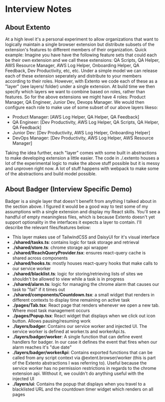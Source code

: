 # Interview Notes

## About **Extento**

At a high level it's a personal experiment to allow organizations that want to logically maintain a single browser extension but distribute subsets of the extension's features to different members of their organization. Quick example: Imagine you have have the following feature sets that could each be their own extension and we call these extensions: QA Scripts, QA Helper, AWS Resource Manager, AWS Log Helper, Onboarding Helper, QA Feedback, Dev Productivity, etc, etc. Under a simple model we can release each of these extension seperately and distribute to your members according to their roles. However, with Extento we code each of these as a "layer" (see layers/ folder) under a single extension. At build time we then specify which layers we want to combine based on roles, rather than features. So for the above extensions we might have 4 roles: Product Manager, QA Engineer, Junior Dev, Devops Manager. We would then configure each role to make use of some subset of our above layers likeso:

 * Product Manager: [AWS Log Helper, QA Helper, QA Feedback]
 * QA Engineer: [Dev Productivity, AWS Log Helper, QA Scripts, QA Helper, QA Feedback]
 * Junior Dev: [Dev Productivity, AWS Log Helper, Onboarding Helper]
 * DevOps Manager: [Dev Productivity, AWS Log Helper, AWS Resource Manager]

Taking the idea further, each "layer" comes with some built in abstractions to make developing extension a little easier. The code in ./.extento houses a lot of the experimental logic to make the above stuff possible but it is messy and unproven right now. A lot of stuff happens with webpack to make some of the abstractions and build model possible.

## About **Badger** (Interview Specific Demo)

Badger is a single layer that doesn't benefit from anything I talked about in the section above. I figured it would be a good way to test some of my assumptions with a single extension and display my React skills. You'll see a handful of empty meaningless files, which is because Extento doesn't yet support optionality in the interfaces it expects a layer to contain. I'll describe the relevant files/features below:
* This layer makes use of TailwindCSS and DaisyUI for it's visual interface
* **./shared/tasks.ts**: contains logic for task storage and retrieval
* **./shared/store.ts**: chrome storage api wrapper
* **./shared/ReachQueryProvider.tsx**: ensures react-query cache is shared across components
* **./shared/hooks.ts**: mostly houses react-query hooks that make calls to our service worker
* **./shared/blacklist.ts**: logic for storing/retrieving lists of sites we shouldn't be allowed to view while a task is in progress
* **./shared/alarm.ts**: logic for managing the chrome alarm that causes our task to "fail" if it times out
* **./shared/components/Countdown.tsx**: a small widget that renders in different contexts to display time remaining on active task
* **./pages/Tab.tsx**: React page that renders whenever we open a new tab. Where most task management occurs
* **./pages/Popup.tsx**: React widget that displays when we click out icon button. Allows pausing/resuming work
* **./layers/badger**: Contains our service worker and injected UI. The service worker is defined at worker.ts and workerApi.ts.
* **./layers/badger/worker**: A single function that can define event handlers for badger. In our case it defines the event that fires when our alarm reaches it's "due date"
* **./layers/badger/workerApi**: Contains exported functions that can be called from any script context via @extent.browser/worker (this is part of the Extento abstractions I was referring to). Useful because the service worker has no permission restrictions in regards to the chrome extension api. Without it, we couldn't do anything useful with the injected UI
* **./layers/ui**: Contains the popup that displays when you travel to a blacklisted URL and the countdown timer widget which renders on all pages